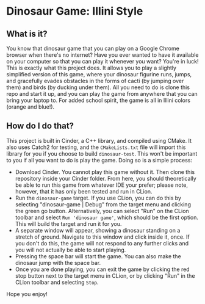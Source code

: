 # Dinosaur Game: Illini Style

## What is it?

You know that dinosaur game that you can play on a Google Chrome browser when there's no internet? Have you ever wanted to have it available on your computer so that you can play it whenever you want? You're in luck! This is exactly what this project does. It allows you to play a slightly simplified version of this game, where your dinosaur figurine runs, jumps, and gracefully evades obstacles in the forms of cacti (by jumping over them) and birds (by ducking under them).  All you need to do is clone this repo and start it up, and you can play the game from anywhere that you can bring your laptop to. For added school spirit, the game is all in Illini colors (orange and blue!).

## How do I do that?

This project is built in Cinder, a C++ library, and compiled using CMake. It also uses Catch2 for testing, and the `CMakeLists.txt` file will import this library for you if you choose to build `dinosaur-test`. This won't be important to you if all you want to do is play the game. Doing so is a simple process:

* Download Cinder. You cannot play this game without it. Then clone this repository inside your Cinder folder. From here, you should theoretically be able to run this game from whatever IDE your prefer; please note, however, that it has only been tested and run in CLion.
* Run the `dinosaur-game` target. If you use CLion, you can do this by selecting "dinosaur-game | Debug" from the target menu and clicking the green go button. Alternatively, you can select "Run" on the CLion toolbar and select `Run 'dinosaur game'`, which should be the first option. This will build the target and run it for you.
* A separate window will appear, showing a dinosaur standing on a stretch of ground. Navigate to this window and click inside it, once. If you don't do this, the game will not respond to any further clicks and you will not actually be able to start playing.
* Pressing the space bar will start the game. You can also make the dinosaur jump with the space bar.
* Once you are done playing, you can exit the game by clicking the red stop button next to the target menu in CLion, or by clicking "Run" in the CLion toolbar and selecting `Stop`.

Hope you enjoy!
